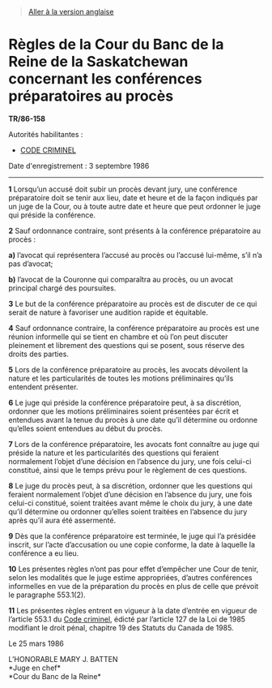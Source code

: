 > [Aller à la version anglaise](/en/Regulations/Statutory%20Instruments/86/158.md)

# Règles de la Cour du Banc de la Reine de la Saskatchewan concernant les conférences préparatoires au procès

**TR/86-158**

Autorités habilitantes : 
- [CODE CRIMINEL](/fr/Lois/Lois%20révisées%20du%20Canada/C/C-46.md)

Date d'enregistrement : 3 septembre 1986

----------

**1** Lorsqu’un accusé doit subir un procès devant jury, une conférence préparatoire doit se tenir aux lieu, date et heure et de la façon indiqués par un juge de la Cour, ou à toute autre date et heure que peut ordonner le juge qui préside la conférence.

**2** Sauf ordonnance contraire, sont présents à la conférence préparatoire au procès :

**a)** l’avocat qui représentera l’accusé au procès ou l’accusé lui-même, s’il n’a pas d’avocat;



**b)** l’avocat de la Couronne qui comparaîtra au procès, ou un avocat principal chargé des poursuites.



**3** Le but de la conférence préparatoire au procès est de discuter de ce qui serait de nature à favoriser une audition rapide et équitable.

**4** Sauf ordonnance contraire, la conférence préparatoire au procès est une réunion informelle qui se tient en chambre et où l’on peut discuter pleinement et librement des questions qui se posent, sous réserve des droits des parties.

**5** Lors de la conférence préparatoire au procès, les avocats dévoilent la nature et les particularités de toutes les motions préliminaires qu’ils entendent présenter.

**6** Le juge qui préside la conférence préparatoire peut, à sa discrétion, ordonner que les motions préliminaires soient présentées par écrit et entendues avant la tenue du procès à une date qu’il détermine ou ordonne qu’elles soient entendues au début du procès.

**7** Lors de la conférence préparatoire, les avocats font connaître au juge qui préside la nature et les particularités des questions qui feraient normalement l’objet d’une décision en l’absence du jury, une fois celui-ci constitué, ainsi que le temps prévu pour le règlement de ces questions.

**8** Le juge du procès peut, à sa discrétion, ordonner que les questions qui feraient normalement l’objet d’une décision en l’absence du jury, une fois celui-ci constitué, soient traitées avant même le choix du jury, à une date qu’il détermine ou ordonner qu’elles soient traitées en l’absence du jury après qu’il aura été assermenté.

**9** Dès que la conférence préparatoire est terminée, le juge qui l’a présidée inscrit, sur l’acte d’accusation ou une copie conforme, la date à laquelle la conférence a eu lieu.

**10** Les présentes règles n’ont pas pour effet d’empêcher une Cour de tenir, selon les modalités que le juge estime appropriées, d’autres conférences informelles en vue de la préparation du procès en plus de celle que prévoit le paragraphe 553.1(2).

**11** Les présentes règles entrent en vigueur à la date d’entrée en vigueur de l’article 553.1 du [Code criminel](/fr/Lois/Lois%20révisées%20du%20Canada/C/C-46.md), édicté par l’article 127 de la Loi de 1985 modifiant le droit pénal, chapitre 19 des Statuts du Canada de 1985.

Le 25 mars 1986


<p>L’HONORABLE MARY J. BATTEN<br />*Juge en chef*<br />*Cour du Banc de la Reine*<br /></p>


